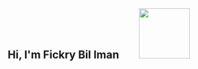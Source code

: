 <h2> Hi, I'm Fickry Bil Iman  &nbsp;&nbsp;&nbsp;&nbsp;&nbsp;&nbsp; <img src="https://media.giphy.com/media/wcC8VA7quA6G9pA8Iy/giphy.gif" width="100"></h2>

<!--
**fickryiman/fickryiman** is a ✨ _special_ ✨ repository because its `README.md` (this file) appears on your GitHub profile.

Here are some ideas to get you started:

- 🔭 I’m currently working on ...
- 🌱 I’m currently learning ...
- 👯 I’m looking to collaborate on ...
- 🤔 I’m looking for help with ...
- 💬 Ask me about ...
- 📫 How to reach me: ...
- 😄 Pronouns: ...
- ⚡ Fun fact: ...
-->
